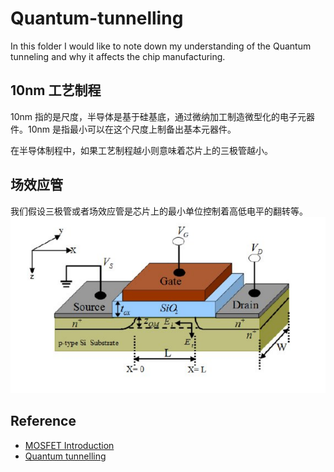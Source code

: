 # Quantum-tunnelling
In this folder I would like to note down my understanding of the Quantum tunneling and why it affects the chip manufacturing. 

## 10nm 工艺制程

10nm 指的是尺度，半导体是基于硅基底，通过微纳加工制造微型化的电子元器件。10nm 是指最小可以在这个尺度上制备出基本元器件。

在半导体制程中，如果工艺制程越小则意味着芯片上的三极管越小。
## 场效应管
我们假设三极管或者场效应管是芯片上的最小单位控制着高低电平的翻转等。
![image](https://github.com/daoyou4000/Quantum-tunnelling/blob/main/image/N-Channel.PNG "N-Channel MOSFET Structure")

## Reference 
- [MOSFET Introduction](https://zhuanlan.zhihu.com/p/53643465)
- [Quantum tunnelling](https://en.wikipedia.org/wiki/Quantum_tunnelling)
